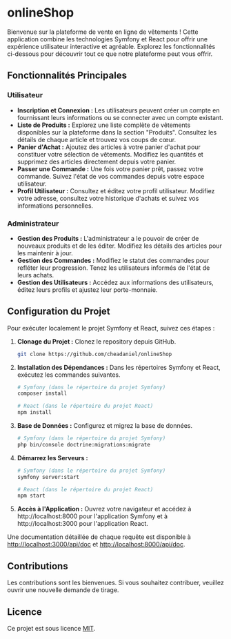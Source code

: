# onlineShop

Bienvenue sur la plateforme de vente en ligne de vêtements ! Cette application combine les technologies Symfony et React pour offrir une expérience utilisateur interactive et agréable. Explorez les fonctionnalités ci-dessous pour découvrir tout ce que notre plateforme peut vous offrir.

## Fonctionnalités Principales

### Utilisateur
- **Inscription et Connexion :** Les utilisateurs peuvent créer un compte en fournissant leurs informations ou se connecter avec un compte existant.
- **Liste de Produits :** Explorez une liste complète de vêtements disponibles sur la plateforme dans la section "Produits". Consultez les détails de chaque article et trouvez vos coups de cœur.
- **Panier d'Achat :** Ajoutez des articles à votre panier d'achat pour constituer votre sélection de vêtements. Modifiez les quantités et supprimez des articles directement depuis votre panier.
- **Passer une Commande :** Une fois votre panier prêt, passez votre commande. Suivez l'état de vos commandes depuis votre espace utilisateur.
- **Profil Utilisateur :** Consultez et éditez votre profil utilisateur. Modifiez votre adresse, consultez votre historique d'achats et suivez vos informations personnelles.

### Administrateur
- **Gestion des Produits :** L'administrateur a le pouvoir de créer de nouveaux produits et de les éditer. Modifiez les détails des articles pour les maintenir à jour.
- **Gestion des Commandes :** Modifiez le statut des commandes pour refléter leur progression. Tenez les utilisateurs informés de l'état de leurs achats.
- **Gestion des Utilisateurs :** Accédez aux informations des utilisateurs, éditez leurs profils et ajustez leur porte-monnaie.

## Configuration du Projet

Pour exécuter localement le projet Symfony et React, suivez ces étapes :

1. **Clonage du Projet :** Clonez le repository depuis GitHub.
    ```bash
    git clone https://github.com/cheadaniel/onlineShop
    ```
2. **Installation des Dépendances :** Dans les répertoires Symfony et React, exécutez les commandes suivantes.
    ```bash
    # Symfony (dans le répertoire du projet Symfony)
    composer install

    # React (dans le répertoire du projet React)
    npm install
    ```
3. **Base de Données :** Configurez et migrez la base de données.
    ```bash
    # Symfony (dans le répertoire du projet Symfony)
    php bin/console doctrine:migrations:migrate
    ```
4. **Démarrez les Serveurs :**
    ```bash
    # Symfony (dans le répertoire du projet Symfony)
    symfony server:start

    # React (dans le répertoire du projet React)
    npm start
    ```
5. **Accès à l'Application :** Ouvrez votre navigateur et accédez à http://localhost:8000 pour l'application Symfony et à http://localhost:3000 pour l'application React.

Une documentation détaillée de chaque requête est disponible à [http://localhost:3000/api/doc](http://localhost:3000/api/doc) et [http://localhost:8000/api/doc](http://localhost:8000/api/doc).

## Contributions

Les contributions sont les bienvenues. Si vous souhaitez contribuer, veuillez ouvrir une nouvelle demande de tirage.

## Licence

Ce projet est sous licence [MIT](LICENSE).
